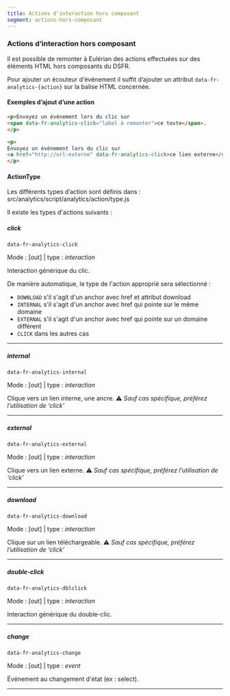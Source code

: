 ```yaml
---
title: Actions d’interaction hors composant
segment: actions-hors-composant
---
```


### Actions d’interaction hors composant

Il est possible de remonter à Eulérian des actions effectuées sur des éléments HTML hors composants du DSFR.

Pour ajouter un écouteur d'événement il suffit d’ajouter un attribut `data-fr-analytics-{action}` sur la
balise
HTML concernée.

#### Exemples d’ajout d’une action

```html
<p>Envoyez un événement lors du clic sur
<span data-fr-analytics-click="label à remonter">ce texte</span>.
</p>
```

```html
<p>
Envoyez un événement lors du clic sur
<a href="http://url-externe" data-fr-analytics-click>ce lien externe</span>.
</p>
```

#### ActionType

Les différents types d’action sont définis dans : src/analytics/script/analytics/action/type.js

Il existe les types d'actions suivants :

##### click

`data-fr-analytics-click`

Mode : [out] | type : _interaction_

Interaction générique du clic.

De manière automatique, le type de l'action approprié sera sélectionné : 
* `DOWNLOAD` s'il s'agit d'un anchor avec href et attribut download
* `INTERNAL` s'il s'agit d'un anchor avec href qui pointe sur le même domaine
* `EXTERNAL` s'il s'agit d'un anchor avec href qui pointe sur un domaine différent
* `CLICK` dans les autres cas

* * *

##### internal

`data-fr-analytics-internal`

Mode : [out] | type : _interaction_

Clique vers un lien interne, une ancre.
⚠️ _Sauf cas spécifique, préférez l’utilisation de ‘click’_

* * *

##### external

`data-fr-analytics-external`

Mode : [out] | type : _interaction_

Clique vers un lien externe.
⚠️ _Sauf cas spécifique, préférez l’utilisation de ‘click’_

* * *

##### download

`data-fr-analytics-download`

Mode : [out] | type : _interaction_

Clique sur un lien téléchargeable.
⚠️ _Sauf cas spécifique, préférez l’utilisation de ‘click’_

* * *

##### double-click

`data-fr-analytics-dblclick`

Mode : [out] | type : _interaction_

Interaction générique du double-clic.

* * *

##### change

`data-fr-analytics-change`

Mode : [out] | type : _event_

Événement au changement d'état (ex : select).

* * *
